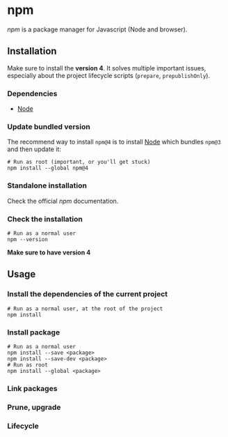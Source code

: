 # npm

_npm_ is a package manager for Javascript (Node and browser).

## Installation

Make sure to install the **version 4**.
It solves multiple important issues, especially about the project
lifecycle scripts (`prepare`, `prepublishOnly`).

### Dependencies

- [Node](./node.md)

### Update bundled version

The recommend way to install `npm@4` is to install [Node](./node.md)
which bundles `npm@3` and then update it:

```shell
# Run as root (important, or you'll get stuck)
npm install --global npm@4
```

### Standalone installation

Check the official _npm_ documentation.

### Check the installation

```shell
# Run as a normal user
npm --version
```

**Make sure to have version 4**

## Usage

### Install the dependencies of the current project

```shell
# Run as a normal user, at the root of the project
npm install
```

### Install package

```shell
# Run as a normal user
npm install --save <package>
npm install --save-dev <package>
# Run as root
npm install --global <package>
```

### Link packages

### Prune, upgrade

### Lifecycle
